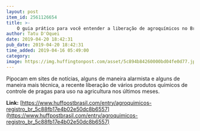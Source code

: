 ```yaml
---
layout: post
item_id: 2561126654
title: >-
    O guia prático para você entender a liberação de agroquímicos no Brasil
author: Tatu D'Oquei
date: 2019-04-20 18:42:31
pub_date: 2019-04-20 18:42:31
time_added: 2019-04-16 05:49:00
category: 
image: https://img.huffingtonpost.com/asset/5c894b84260000bd04fe0d77.jpg?ops=1200_630
---
```


Pipocam em sites de notícias, alguns de maneira alarmista e alguns de maneira mais técnica, a recente liberação de vários produtos químicos de controle de pragas para uso na agricultura nos últimos meses.

**Link:** [https://www.huffpostbrasil.com/entry/agroquimicos-registro_br_5c88fb17e4b02e50dc8b6557](https://www.huffpostbrasil.com/entry/agroquimicos-registro_br_5c88fb17e4b02e50dc8b6557)

